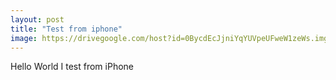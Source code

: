 ```yaml
---
layout: post
title: "Test from iphone"
image: https://drivegoogle.com/host?id=0BycdEcJjniYqYUVpeUFweW1zeWs.img
---
```


Hello World I test from iPhone 